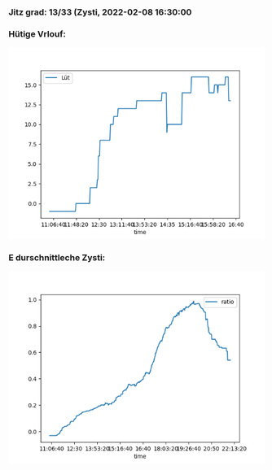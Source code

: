 ### Jitz grad: 13/33 (Zysti, 2022-02-08 16:30:00

### Hütige Vrlouf:
![Graph](Today.png)

### E durschnittleche Zysti:
![Graph](Zysti.png)